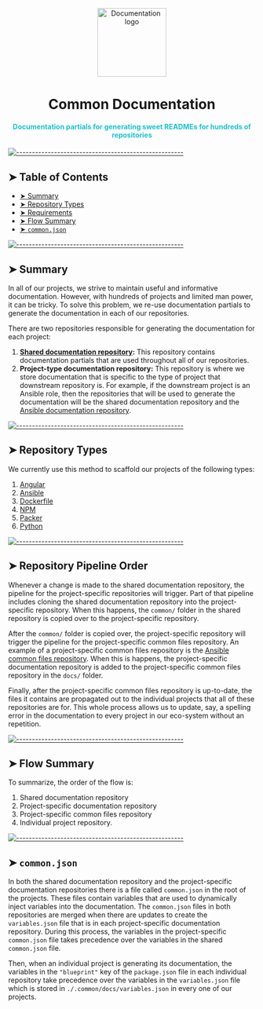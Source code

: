 <div align="center">
  <center>
    <a href="https://gitlab.com/megabyte-labs/documentation">
      <img width="140" height="140" alt="Documentation logo" src="https://gitlab.com/megabyte-labs/documentation/shared/-/raw/master/logo.png" />
    </a>
  </center>
</div>
<div align="center">
  <center><h1>Common Documentation</h1></center>
  <center><h4 style="color: #18c3d1;">Documentation partials for generating sweet READMEs for hundreds of repositories</h4></center>
</div>

[![-----------------------------------------------------](https://gitlab.com/megabyte-labs/assets/-/raw/master/png/aqua-divider.png)](#-table-of-contents)

## ➤ Table of Contents

- [➤ Summary](#-summary)
- [➤ Repository Types](#-repository-types)
- [➤ Requirements](#-repository-pipeline-order)
- [➤ Flow Summary](#-flow-summary)
- [➤ `common.json`](#-common-json)

[![-----------------------------------------------------](https://gitlab.com/megabyte-labs/assets/-/raw/master/png/aqua-divider.png)](#-summary)

## ➤ Summary

In all of our projects, we strive to maintain useful and informative documentation. However, with hundreds of projects and limited man power, it can be tricky. To solve this problem, we re-use documentation partials to generate the documentation in each of our repositories.

There are two repositories responsible for generating the documentation for each project:

1. **[Shared documentation repository](https://gitlab.com/megabyte-labs/documentation/shared):** This repository contains documentation partials that are used throughout all of our repositories.
2. **Project-type documentation repository:** This repository is where we store documentation that is specific to the type of project that downstream repository is. For example, if the downstream project is an Ansible role, then the repositories that will be used to generate the documentation will be the shared documentation repository and the [Ansible documentation repository](https://gitlab.com/megabyte-labs/documentation/ansible).

[![-----------------------------------------------------](https://gitlab.com/megabyte-labs/assets/-/raw/master/png/aqua-divider.png)](#-repository-types)

## ➤ Repository Types

We currently use this method to scaffold our projects of the following types:

1. [Angular](https://gitlab.com/megabyte-labs/documentation/angular)
2. [Ansible](https://gitlab.com/megabyte-labs/documentation/ansible)
3. [Dockerfile](https://gitlab.com/megabyte-labs/documentation/dockerfile)
4. [NPM](https://gitlab.com/megabyte-labs/documentation/npm)
5. [Packer](https://gitlab.com/megabyte-labs/documentation/packer)
6. [Python](https://gitlab.com/megabyte-labs/documentation/python)

[![-----------------------------------------------------](https://gitlab.com/megabyte-labs/assets/-/raw/master/png/aqua-divider.png)](#-repository-pipeline-order)

## ➤ Repository Pipeline Order

Whenever a change is made to the shared documentation repository, the pipeline for the project-specific repositories will trigger. Part of that pipeline includes cloning the shared documentation repository into the project-specific repository. When this happens, the `common/` folder in the shared repository is copied over to the project-specific repository.

After the `common/` folder is copied over, the project-specific repository will trigger the pipeline for the project-specific common files repository. An example of a project-specific common files repository is the [Ansible common files repository](https://gitlab.com/megabyte-labs/common/ansible). When this is happens, the project-specific documentation repository is added to the project-specific common files repository in the `docs/` folder.

Finally, after the project-specific common files repository is up-to-date, the files it contains are propagated out to the individual projects that all of these repositories are for. This whole process allows us to update, say, a spelling error in the documentation to every project in our eco-system without an repetition.

[![-----------------------------------------------------](https://gitlab.com/megabyte-labs/assets/-/raw/master/png/aqua-divider.png)](#-flow-summary)

## ➤ Flow Summary

To summarize, the order of the flow is:

1. Shared documentation repository
2. Project-specific documentation repository
3. Project-specific common files repository
4. Individual project repository.

[![-----------------------------------------------------](https://gitlab.com/megabyte-labs/assets/-/raw/master/png/aqua-divider.png)](#-common-json)

## ➤ `common.json`

In both the shared documentation repository and the project-specific documentation repositories there is a file called `common.json` in the root of the projects. These files contain variables that are used to dynamically inject variables into the documentation. The `common.json` files in both repositories are merged when there are updates to create the `variables.json` file that is in each project-specific documentation repository. During this process, the variables in the project-specific `common.json` file takes precedence over the variables in the shared `common.json` file.

Then, when an individual project is generating its documentation, the variables in the `"blueprint"` key of the `package.json` file in each individual repository take precedence over the variables in the `variables.json` file which is stored in `./.common/docs/variables.json` in every one of our projects.
